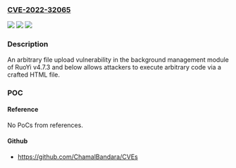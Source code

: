 ### [CVE-2022-32065](https://cve.mitre.org/cgi-bin/cvename.cgi?name=CVE-2022-32065)
![](https://img.shields.io/static/v1?label=Product&message=n%2Fa&color=blue)
![](https://img.shields.io/static/v1?label=Version&message=n%2Fa&color=blue)
![](https://img.shields.io/static/v1?label=Vulnerability&message=n%2Fa&color=brighgreen)

### Description

An arbitrary file upload vulnerability in the background management module of RuoYi v4.7.3 and below allows attackers to execute arbitrary code via a crafted HTML file.

### POC

#### Reference
No PoCs from references.

#### Github
- https://github.com/ChamalBandara/CVEs

